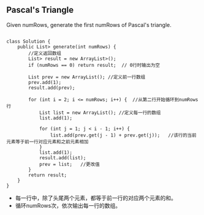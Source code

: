 ## Pascal's Triangle
Given numRows, generate the first numRows of Pascal's triangle.

<pre><code>
class Solution {
    public List<List<Integer>> generate(int numRows) {
        //定义返回数组
        List<List<Integer>> result = new ArrayList<List<Integer>>();
        if (numRows == 0) return result;  // 0行时输出为空
        
        List<Integer> prev = new ArrayList<Integer>(); //定义前一行数组
        prev.add(1);
        result.add(prev);
        
        for (int i = 2; i <= numRows; i++) {  //从第二行开始循环到numRows行
            List<Integer> list = new ArrayList<Integer>(); //定义每一行的数组
            list.add(1);
            
            for (int j = 1; j < i - 1; i++) {
                list.add(prev.get(j - 1) + prev.get(j));   //该行的当前元素等于前一行对应元素和之前元素相加
            }
            list.add(1);     
            result.add(list);
            prev = list;   //更改值
        }
        return result;
    }
}
</code></pre>

* 每一行中，除了头尾两个元素，都等于前一行的对应两个元素的和。
* 循环numRows次，依次输出每一行的数组。